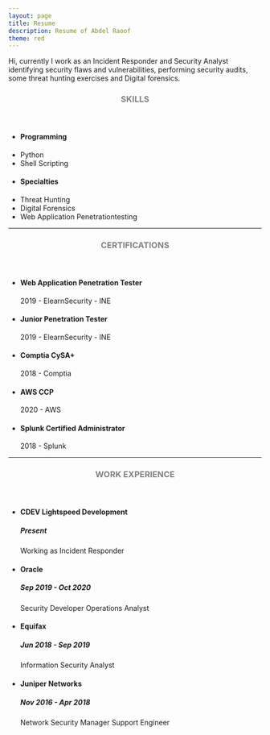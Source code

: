 ```yaml
---
layout: page
title: Resume
description: Resume of Abdel Raoof
theme: red
---
```


Hi, currently I work as an Incident Responder and Security Analyst identifying security flaws and vulnerabilities, performing security audits, some threat hunting exercises and Digital forensics.


<!-- Skills -->
<section class="row">
	<header class="col-md-3">
		<h3 style="text-transform:uppercase;color:gray">Skills</h3>
	</header>
	<div class="col-md-9">
		<div class="row">
			<div class="col-md-6">
				<ul class="list-group">
					<li class="list-group-item active"><h4><strong>Programming</strong></h4></li>
					<li class="list-group-item">Python</li>
					<li class="list-group-item">Shell Scripting</li>
				</ul>
			</div>
			<div class="col-md-6">
				<ul class="list-group">
					<li class="list-group-item active"><h4><strong>Specialties</strong></h4></li>
					<li class="list-group-item">Threat Hunting</li>
					<li class="list-group-item">Digital Forensics</li>
					<li class="list-group-item">Web Application Penetrationtesting</li>
				</ul>
			</div>
		</div>
	</div>
</section>
<hr/>
<!-- Education -->
<section class="row">
	<header class="col-md-3">
		<h3 style="text-transform:uppercase;color:gray">Certifications</h3>
	</header>
	<div class="col-md-9">
		<ul>
			<li>
				<h4>Web Application Penetration Tester</h4>
				<p>2019 - ElearnSecurity - INE</p>
			</li>
			<li>
				<h4>Junior Penetration Tester</h4>
				<p>2019 - ElearnSecurity - INE</p>
			</li>
			<li>
				<h4>Comptia CySA+</h4>
				<p>2018 - Comptia </p>
			</li>
			<li>
				<h4>AWS CCP</h4>
				<p>2020 - AWS</p>
			</li>
			<li>
				<h4>Splunk Certified Administrator</h4>
				<p>2018 - Splunk</p>
			</li>
		</ul>
	</div>
</section>
<hr/>
<!-- Work -->
<section class="row">
	<header class="col-md-3">
		<h3 style="text-transform:uppercase;color:gray">Work Experience</h3>
	</header>
	<div class="col-md-9">
		<ul>
			<li>
				<h4>CDEV Lightspeed Development</h4>
				<h5>Present</h5>
				<p>Working as Incident Responder</p>
			</li>
			<li>
				<h4>Oracle</h4>
				<h5>Sep 2019 - Oct 2020</h5>
				<p>Security Developer Operations Analyst</p>
			</li>
			<li>
				<h4>Equifax</h4>
				<h5>Jun 2018 - Sep 2019</h5>
				<p>Information Security Analyst</p>
			</li>
			<li>
				<h4>Juniper Networks</h4>
				<h5>Nov 2016 - Apr 2018 </h5>
				<p>Network Security Manager Support Engineer</p>
			</li>
		</ul>
	</div>
</section>
